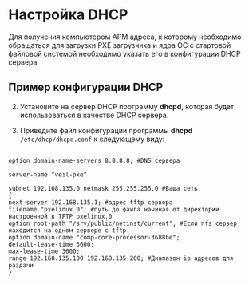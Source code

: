 # Настройка DHCP

Для получения компьютером АРМ адреса, к которому необходимо обращаться для загрузки PXE загрузчика и ядра ОС с стартовой файловой системой необходимо указать его в конфигурации DHCP сервера.

## Пример конфигурации DHCP

2. Установите на сервер DHCP программу **dhcpd**, которая будет использоваться в качестве DHCP сервера.


    
1. Приведите файл конфигурации программы **dhcpd** ```/etc/dhcp/dhcpd.conf``` к следующему виду:


```

option domain-name-servers 8.8.8.8; #DNS сервера
 
server-name "veil-pxe"
 
subnet 192.168.135.0 netmask 255.255.255.0 #Ваша сеть
{
next-server 192.168.135.1; #адрес tftp сервера
filename "pxelinux.0"; #путь до файла начиная от директории настроенной в TFTP pxelinux.0
option root-path "/srv/public/netinst/current"; #Если nfs сервер находится на одном сервере с tftp.
option domain-name "comp-core-processor-3688be";
default-lease-time 3600;
max-lease-time 3600;
range 192.168.135.100 192.168.135.200; #Диапазон ip адресов для раздачи
}

```

